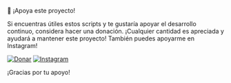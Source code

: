💖 ¡Apoya este proyecto!

Si encuentras útiles estos scripts y te gustaría apoyar el desarrollo continuo, considera hacer una donación. ¡Cualquier cantidad es apreciada y ayudará a mantener este proyecto! También puedes apoyarme en Instagram!

[![Donar](https://img.shields.io/badge/Donar-PayPal-blue)]([https://paypal.me/XavierSosaDG?country.x=AR&locale.x=es_XC](https://www.paypal.com/donate/?hosted_button_id=E9G39WUEZXXAQ))
[![Instagram](https://img.shields.io/static/v1?label=Instagram&message=%40xavier.ctrl&color=E4405F&style=flat-square&logo=instagram)](https://www.instagram.com/xavier.ctrl/)




¡Gracias por tu apoyo!
